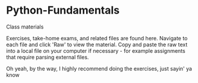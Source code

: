 # Python-Fundamentals
Class materials

Exercises, take-home exams, and related files are found here. Navigate to each file and click 'Raw' to view the material. Copy and paste the raw text into a local file on your computer if necessary - for example assignments that require parsing external files.

Oh yeah, by the way, I highly recommend doing the exercises, just sayin' ya know
